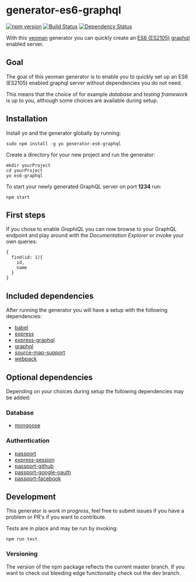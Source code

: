 # generator-es6-graphql
[![npm version](https://badge.fury.io/js/generator-es6-graphql.svg)](https://badge.fury.io/js/generator-es6-graphql) [![Build Status](https://secure.travis-ci.org/stylesuxx/generator-es6-graphql.png?branch=master)](https://travis-ci.org/stylesuxx/generator-es6-graphql) [![Dependency Status](https://david-dm.org/stylesuxx/generator-es6-graphql.svg)](https://david-dm.org/stylesuxx/generator-es6-graphql)

With this [yeoman](http://yeoman.io/) generator you can quickly create an [ES6 (ES2105)](http://es6-features.org/) [graphql](https://facebook.github.io/graphql/) enabled server.

## Goal
The goal of this yeoman generator is to enable you to quickly set up an ES6 (ES2105) enabled graphql server without dependencies you do not need.

This means that the choice of for example *database* and *testing framework* is up to you, although some choices are available during setup.

## Installation
Install yo and the generator globally by running:

    sudo npm install -g yo generator-es6-graphql

Create a directory for your new project and run the generator:

    mkdir yourProject
    cd yourProject
    yo es6-graphql

To start your newly generated GraphQL server on port **1234** run:

    npm start

## First steps
If you chose to enable *GraphiQL* you can now browse to your GraphQL endpoint and play around with the *Documentation Explorer* or invoke your own queries:

```
{
  find(id: 1){
    id,
    name
  }
}
```

## Included dependencies
After running the generator you will have a setup with the following dependencies:

* [babel](https://babeljs.io/)
* [express](http://expressjs.com/)
* [express-graphql](https://github.com/graphql/express-graphql)
* [graphql](https://github.com/graphql/graphql-js)
* [source-map-support](https://github.com/evanw/node-source-map-support)
* [webpack](https://webpack.github.io/)

## Optional dependencies
Depending on your choices during setup the following dependencies may be added:

### Database
* [mongoose](http://mongoosejs.com/)

### Authentication
* [passport](http://passportjs.org/)
* [express-session](https://github.com/expressjs/session)
* [passport-github](https://github.com/jaredhanson/passport-github)
* [passport-google-oauth](https://github.com/jaredhanson/passport-google-oauth)
* [passport-facebook](https://github.com/jaredhanson/passport-facebook)

## Development
This generator is *work in progress*, feel free to submit issues if you have a problem or PR's if you want to contribute.

Tests are in place and may be run by invoking:

    npm run test

### Versioning
The version of the npm package reflects the current master branch. If you want to check out bleeding edge functionality check out the dev branch.
